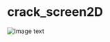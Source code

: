 crack_screen2D
==============
![Image text](https://raw.githubusercontent.com/OneHead/crack_screen2D/master/res/drawable-hdpi/123456.png)
